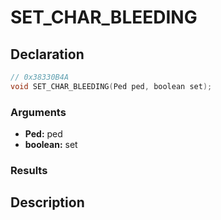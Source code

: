 # SET_CHAR_BLEEDING

## Declaration
```cpp
// 0x38330B4A
void SET_CHAR_BLEEDING(Ped ped, boolean set);
```

### Arguments
- **Ped:** ped
- **boolean:** set

### Results

## Description
